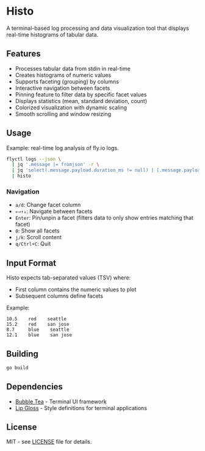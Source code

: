 # Histo

A terminal-based log processing and data visualization tool that displays real-time histograms of tabular data.

## Features

- Processes tabular data from stdin in real-time
- Creates histograms of numeric values
- Supports faceting (grouping) by columns
- Interactive navigation between facets
- Pinning feature to filter data by specific facet values
- Displays statistics (mean, standard deviation, count)
- Colorized visualization with dynamic scaling
- Smooth scrolling and window resizing

## Usage

Example: real-time log analysis of fly.io logs.
```bash
flyctl logs --json \
  | jq '.message |= fromjson' -r \
  | jq 'select(.message.payload.duration_ms != null) | [.message.payload.duration_ms, .message.payload.url, .region, .instance, .message.payload.user] | @tsv' -r \
  | histo
```

### Navigation

- `a/d`: Change facet column
- `←→↑↓`: Navigate between facets
- `Enter`: Pin/unpin a facet (filters data to only show entries matching that facet)
- `0`: Show all facets
- `j/k`: Scroll content
- `q/Ctrl+C`: Quit

## Input Format

Histo expects tab-separated values (TSV) where:
- First column contains the numeric values to plot
- Subsequent columns define facets

Example:
```
10.5    red    seattle
15.2    red    san jose
8.7     blue    seattle
12.1    blue    san jose
```

## Building

```bash
go build
```

## Dependencies

- [Bubble Tea](https://github.com/charmbracelet/bubbletea) - Terminal UI framework
- [Lip Gloss](https://github.com/charmbracelet/lipgloss) - Style definitions for terminal applications


## License

MIT - see [LICENSE](LICENSE) file for details.
